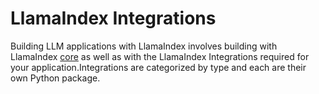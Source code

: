 # LlamaIndex Integrations

Building LLM applications with LlamaIndex involves building with LlamaIndex
[core](https://github.com/run-llama/llama_index/tree/main/llama-index-core) as well as with the LlamaIndex Integrations required for your application.Integrations are categorized by type and each are their own Python package.
